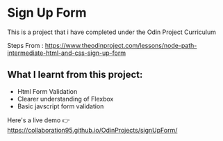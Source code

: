 # Sign Up Form 
This is a project that i have completed under the Odin Project Curriculum

Steps From  : https://www.theodinproject.com/lessons/node-path-intermediate-html-and-css-sign-up-form

## What I learnt from this project: 

 - Html Form Validation
 - Clearer understanding of Flexbox
 - Basic javscript form validation

Here's a live demo 👉 https://collaboration95.github.io/OdinProjects/signUpForm/